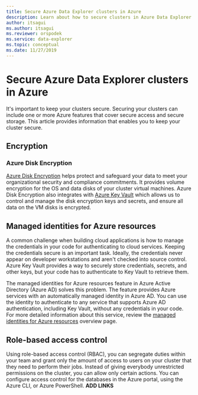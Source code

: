 ```yaml
---
title: Secure Azure Data Explorer clusters in Azure
description: Learn about how to secure clusters in Azure Data Explorer.
author: itsagui
ms.author: itsagui
ms.reviewer: orspodek
ms.service: data-explorer
ms.topic: conceptual
ms.date: 11/27/2019
---
```


# Secure Azure Data Explorer clusters in Azure

It's important to keep your clusters secure. Securing your clusters can include one or more Azure features that cover secure access and secure storage. This article provides information that enables you to keep your cluster secure.


## Encryption

### Azure Disk Encryption

[Azure Disk Encryption](/azure/security/azure-security-disk-encryption-overview) helps protect and safeguard your data to meet your organizational security and compliance commitments. It provides volume encryption for the OS and data disks of your cluster virtual machines. Azure Disk Encryption also integrates with [Azure Key Vault](/azure/key-vault/) which allows us to control and manage the disk encryption keys and secrets, and ensure all data on the VM disks is encrypted. 

## Managed identities for Azure resources

A common challenge when building cloud applications is how to manage the credentials in your code for authenticating to cloud services. Keeping the credentials secure is an important task. Ideally, the credentials never appear on developer workstations and aren't checked into source control. Azure Key Vault provides a way to securely store credentials, secrets, and other keys, but your code has to authenticate to Key Vault to retrieve them.

The managed identities for Azure resources feature in Azure Active Directory (Azure AD) solves this problem. The feature provides Azure services with an automatically managed identity in Azure AD. You can use the identity to authenticate to any service that supports Azure AD authentication, including Key Vault, without any credentials in your code. For more detailed information about this service, review the [managed identities for Azure resources](../active-directory/managed-identities-azure-resources/overview.md) overview page.

## Role-based access control

Using role-based access control (RBAC), you can segregate duties within your team and grant only the amount of access to users on your cluster that they need to perform their jobs. Instead of giving everybody unrestricted permissions on the cluster, you can allow only certain actions. You can configure access control for the databases in the Azure portal, using the Azure CLI, or Azure PowerShell.
**ADD LINKS**